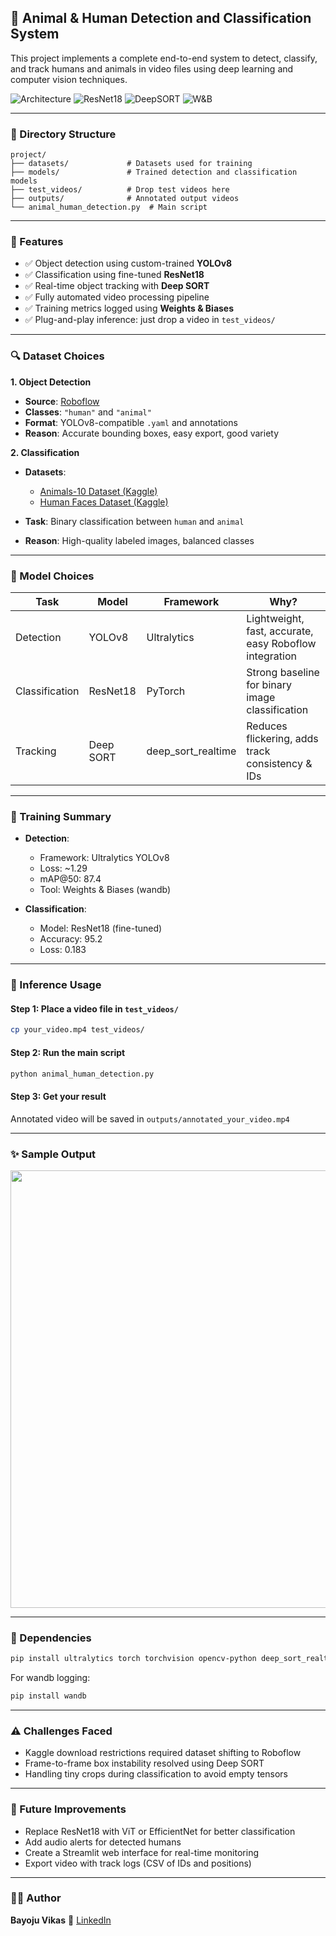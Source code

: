 ## 🧠 Animal & Human Detection and Classification System

This project implements a complete end-to-end system to detect, classify, and track humans and animals in video files using deep learning and computer vision techniques.

![Architecture](https://img.shields.io/badge/YOLOv8-DETECTION-blue) ![ResNet18](https://img.shields.io/badge/ResNet18-CLASSIFICATION-green) ![DeepSORT](https://img.shields.io/badge/DeepSORT-TRACKING-red) ![W\&B](https://img.shields.io/badge/w%26b-Logging-orange)

---

### 📁 Directory Structure

```
project/
├── datasets/             # Datasets used for training
├── models/               # Trained detection and classification models
├── test_videos/          # Drop test videos here
├── outputs/              # Annotated output videos
└── animal_human_detection.py  # Main script
```

---

### 🎯 Features

* ✅ Object detection using custom-trained **YOLOv8**
* ✅ Classification using fine-tuned **ResNet18**
* ✅ Real-time object tracking with **Deep SORT**
* ✅ Fully automated video processing pipeline
* ✅ Training metrics logged using **Weights & Biases**
* ✅ Plug-and-play inference: just drop a video in `test_videos/`

---

### 🔍 Dataset Choices

**1. Object Detection**

* **Source**: [Roboflow](https://roboflow.com)
* **Classes**: `"human"` and `"animal"`
* **Format**: YOLOv8-compatible `.yaml` and annotations
* **Reason**: Accurate bounding boxes, easy export, good variety

**2. Classification**

* **Datasets**:

  * [Animals-10 Dataset (Kaggle)](https://www.kaggle.com/alessiocorrado99/animals10)
  * [Human Faces Dataset (Kaggle)](https://www.kaggle.com/datasets)
* **Task**: Binary classification between `human` and `animal`
* **Reason**: High-quality labeled images, balanced classes

---

### 🤖 Model Choices

| Task           | Model     | Framework            | Why?                                                   |
| -------------- | --------- | -------------------- | ------------------------------------------------------ |
| Detection      | YOLOv8    | Ultralytics          | Lightweight, fast, accurate, easy Roboflow integration |
| Classification | ResNet18  | PyTorch              | Strong baseline for binary image classification        |
| Tracking       | Deep SORT | deep\_sort\_realtime | Reduces flickering, adds track consistency & IDs       |

---

### 🧪 Training Summary

* **Detection**:

  * Framework: Ultralytics YOLOv8
  * Loss: \~1.29
  * mAP\@50: 87.4
  * Tool: Weights & Biases (wandb)

* **Classification**:

  * Model: ResNet18 (fine-tuned)
  * Accuracy: 95.2
  * Loss: 0.183

---

### 🚀 Inference Usage

#### Step 1: Place a video file in `test_videos/`

```bash
cp your_video.mp4 test_videos/
```

#### Step 2: Run the main script

```bash
python animal_human_detection.py
```

#### Step 3: Get your result

Annotated video will be saved in `outputs/annotated_your_video.mp4`

---

### ✨ Sample Output

<img src="https://user-images.githubusercontent.com/yourusername/sample.gif" width="700"/>

---

### 🧰 Dependencies

```bash
pip install ultralytics torch torchvision opencv-python deep_sort_realtime
```

For wandb logging:

```bash
pip install wandb
```

---

### ⚠️ Challenges Faced

* Kaggle download restrictions required dataset shifting to Roboflow
* Frame-to-frame box instability resolved using Deep SORT
* Handling tiny crops during classification to avoid empty tensors

---

### 🚧 Future Improvements

* Replace ResNet18 with ViT or EfficientNet for better classification
* Add audio alerts for detected humans
* Create a Streamlit web interface for real-time monitoring
* Export video with track logs (CSV of IDs and positions)

---

### 🧑‍💻 Author

**Bayoju Vikas**
🔗 [LinkedIn](https://www.linkedin.com/in/bayoju-vikas-81578726a)
